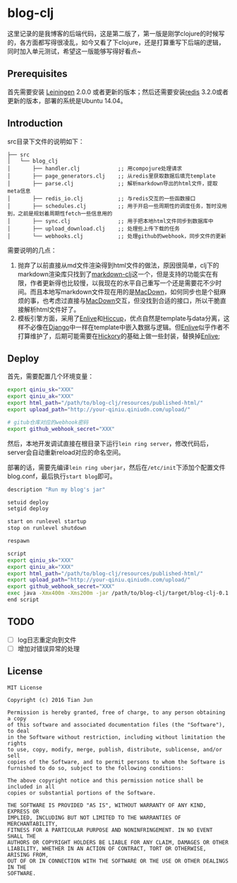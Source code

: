 # blog-clj

这里记录的是我博客的后端代码，这是第二版了，第一版是刚学clojure的时候写的，各方面都写得很凌乱，如今又看了下clojure，还是打算重写下后端的逻辑，同时加入单元测试，希望这一版能够写得好看点~

## Prerequisites

首先需要安装 [Leiningen][] 2.0.0 或者更新的版本；然后还需要安装[redis][] 3.2.0或者更新的版本，部署的系统是Ubuntu 14.04。

[leiningen]: https://github.com/technomancy/leiningen
[redis]: http://redis.io/

## Introduction

src目录下文件的说明如下：

```
├── src
│   └── blog_clj
│       ├── handler.clj            ;; 用compojure处理请求
│       ├── page_generators.clj    ;; 从redis里获取数据后填充template
│       ├── parse.clj              ;; 解析markdown导出的html文件，提取meta信息
│       ├── redis_io.clj           ;; 与redis交互的一些函数接口
│       ├── schedules.clj          ;; 用于开启一些周期性的调度任务，暂时没用到，之前是规划着周期性fetch一些信息用的
│       ├── sync.clj               ;; 用于把本地html文件同步到数据库中
│       ├── upload_download.clj    ;; 处理些上传下载的任务
│       └── webhooks.clj           ;; 处理github的webhook，同步文件的更新
```

需要说明的几点：

1. 抛弃了以前直接从md文件渲染得到html文件的做法，原因很简单，clj下的markdown渲染库只找到了[markdown-clj][]这一个，但是支持的功能实在有限，作者更新得也比较慢，以我现在的水平自己重写一个还是需要花不少时间。而且本地写markdown文件现在用的是[MacDown][]，如何同步也是个挺麻烦的事，也考虑过直接与[MacDown][]交互，但没找到合适的接口，所以干脆直接解析html文件好了。
2. 模板引擎方面，采用了[Enlive][]和[Hiccup][]，优点自然是template与data分离，这样不必像在[Django][]中一样在template中嵌入数据与逻辑。但[Enlive][]似乎作者不打算维护了，后期可能需要在[Hickory][]的基础上做一些封装，替换掉[Enlive][];

[markdown-clj]: https://github.com/yogthos/markdown-clj
[MacDown]: http://macdown.uranusjr.com/
[Enlive]: https://github.com/cgrand/enlive
[Hiccup]: https://github.com/weavejester/hiccup
[Django]: https://www.djangoproject.com/
[Hickory]: https://github.com/davidsantiago/hickory

## Deploy

首先，需要配置几个环境变量：

```bash
export qiniu_sk="XXX"
export qiniu_ak="XXX"
export html_path="/path/to/blog-clj/resources/published-html/"
export upload_path="http://your-qiniu.qiniudn.com/upload/"

# gitub仓库对应的webhook密码
export github_webhook_secret="XXX" 
```    

然后，本地开发调试直接在根目录下运行``lein ring server``，修改代码后，server会自动重新reload对应的命名空间。

部署的话，需要先编译``lein ring uberjar``，然后在``/etc/init``下添加个配置文件blog.conf，最后执行``start blog``即可。

```bash
description "Run my blog's jar"

setuid deploy
setgid deploy

start on runlevel startup
stop on runlevel shutdown

respawn

script
export qiniu_sk="XXX"
export qiniu_ak="XXX"
export html_path="/path/to/blog-clj/resources/published-html/"
export upload_path="http://your-qiniu.qiniudn.com/upload/"
export github_webhook_secret="XXX" 
exec java -Xmx400m -Xms200m -jar /path/to/blog-clj/target/blog-clj-0.1.0-SNAPSHOT-standalone.jar
end script
```


## TODO

- [ ] log日志重定向到文件
- [ ] 增加对错误异常的处理

## License

```
MIT License

Copyright (c) 2016 Tian Jun

Permission is hereby granted, free of charge, to any person obtaining a copy
of this software and associated documentation files (the "Software"), to deal
in the Software without restriction, including without limitation the rights
to use, copy, modify, merge, publish, distribute, sublicense, and/or sell
copies of the Software, and to permit persons to whom the Software is
furnished to do so, subject to the following conditions:

The above copyright notice and this permission notice shall be included in all
copies or substantial portions of the Software.

THE SOFTWARE IS PROVIDED "AS IS", WITHOUT WARRANTY OF ANY KIND, EXPRESS OR
IMPLIED, INCLUDING BUT NOT LIMITED TO THE WARRANTIES OF MERCHANTABILITY,
FITNESS FOR A PARTICULAR PURPOSE AND NONINFRINGEMENT. IN NO EVENT SHALL THE
AUTHORS OR COPYRIGHT HOLDERS BE LIABLE FOR ANY CLAIM, DAMAGES OR OTHER
LIABILITY, WHETHER IN AN ACTION OF CONTRACT, TORT OR OTHERWISE, ARISING FROM,
OUT OF OR IN CONNECTION WITH THE SOFTWARE OR THE USE OR OTHER DEALINGS IN THE
SOFTWARE.
```
